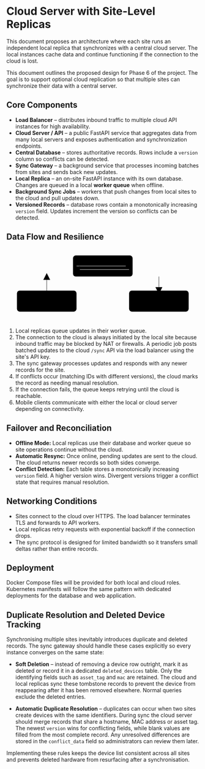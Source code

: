 # Cloud Server with Site-Level Replicas

This document proposes an architecture where each site runs an independent local replica that synchronizes with a central cloud server. The local instances cache data and continue functioning if the connection to the cloud is lost.

This document outlines the proposed design for Phase 6 of the project. The goal is to support optional cloud replication so that multiple sites can synchronize their data with a central server.

## Core Components

- **Load Balancer** – distributes inbound traffic to multiple cloud API instances for high availability.
- **Cloud Server / API** – a public FastAPI service that aggregates data from many local servers and exposes authentication and synchronization endpoints.
- **Central Database** – stores authoritative records. Rows include a `version` column so conflicts can be detected.
- **Sync Gateway** – a background service that processes incoming batches from sites and sends back new updates.
- **Local Replica** – an on-site FastAPI instance with its own database. Changes are queued in a local **worker queue** when offline.
- **Background Sync Jobs** – workers that push changes from local sites to the cloud and pull updates down.
- **Versioned Records** – database rows contain a monotonically increasing `version` field. Updates increment the version so conflicts can be detected.

## Data Flow and Resilience

<div class="w-full flex justify-center">
<svg width="550" height="210" viewBox="0 0 550 210" xmlns="http://www.w3.org/2000/svg" class="border border-gray-400 bg-gray-50 rounded-lg">
  <defs>
    <marker id="arrow" markerWidth="10" markerHeight="10" refX="5" refY="5" orient="auto" markerUnits="strokeWidth">
      <path d="M0,0 L0,10 L10,5 z" class="fill-gray-600" />
    </marker>
  </defs>
  <rect x="190" y="20" width="170" height="60" rx="8" class="fill-blue-200 stroke-blue-600" />
  <text x="275" y="55" text-anchor="middle" class="text-sm text-black">Load Balancer</text>
  <rect x="30" y="120" width="170" height="60" rx="8" class="fill-indigo-200 stroke-indigo-600" />
  <text x="115" y="155" text-anchor="middle" class="text-sm text-black">Local Replica</text>
  <rect x="350" y="120" width="170" height="60" rx="8" class="fill-green-200 stroke-green-600" />
  <text x="435" y="155" text-anchor="middle" class="text-sm text-black">Cloud API</text>
  <line x1="115" y1="120" x2="115" y2="80" stroke="gray" stroke-width="2" marker-end="url(#arrow)" />
  <line x1="435" y1="80" x2="435" y2="120" stroke="gray" stroke-width="2" marker-end="url(#arrow)" />
  <line x1="200" y1="50" x2="350" y2="50" stroke="gray" stroke-width="2" marker-end="url(#arrow)" />
  <line x1="350" y1="60" x2="200" y2="60" stroke="gray" stroke-width="2" marker-end="url(#arrow)" />
</svg>
</div>

1. Local replicas queue updates in their worker queue.
2. The connection to the cloud is always initiated by the local site because inbound traffic may be blocked by NAT or firewalls. A periodic job posts batched updates to the cloud `/sync` API via the load balancer using the site's API key.
3. The sync gateway processes updates and responds with any newer records for the site.
4. If conflicts occur (matching IDs with different versions), the cloud marks the record as needing manual resolution.
5. If the connection fails, the queue keeps retrying until the cloud is reachable.
6. Mobile clients communicate with either the local or cloud server depending on connectivity.

## Failover and Reconciliation

- **Offline Mode:** Local replicas use their database and worker queue so site operations continue without the cloud.
- **Automatic Resync:** Once online, pending updates are sent to the cloud. The cloud returns newer records so both sides converge.
- **Conflict Detection:** Each table stores a monotonically increasing `version` field. A higher version wins. Divergent versions trigger a conflict state that requires manual resolution.

## Networking Conditions

- Sites connect to the cloud over HTTPS. The load balancer terminates TLS and forwards to API workers.
- Local replicas retry requests with exponential backoff if the connection drops.
- The sync protocol is designed for limited bandwidth so it transfers small deltas rather than entire records.

## Deployment

Docker Compose files will be provided for both local and cloud roles. Kubernetes manifests will follow the same pattern with dedicated deployments for the database and web application.

## Duplicate Resolution and Deleted Device Tracking

Synchronising multiple sites inevitably introduces duplicate and deleted records.
The sync gateway should handle these cases explicitly so every instance
converges on the same state:

- **Soft Deletion** – instead of removing a device row outright, mark it as
  deleted or record it in a dedicated `deleted_devices` table.  Only the
  identifying fields such as `asset_tag` and `mac` are retained.  The cloud and
  local replicas sync these tombstone records to prevent the device from
  reappearing after it has been removed elsewhere.  Normal queries exclude the
  deleted entries.

- **Automatic Duplicate Resolution** – duplicates can occur when two sites
  create devices with the same identifiers.  During sync the cloud server should
  merge records that share a hostname, MAC address or asset tag.  The newest
  `version` wins for conflicting fields, while blank values are filled from the
  most complete record.  Any unresolved differences are stored in the
  `conflict_data` field so administrators can review them later.

Implementing these rules keeps the device list consistent across all sites and
prevents deleted hardware from resurfacing after a synchronisation.

